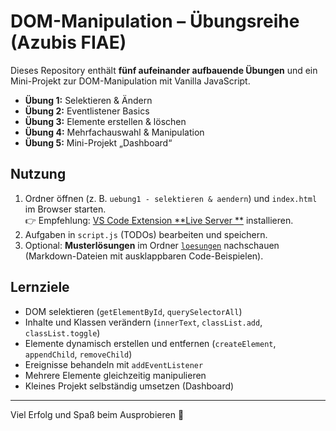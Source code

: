 # DOM-Manipulation – Übungsreihe (Azubis FIAE)

Dieses Repository enthält **fünf aufeinander aufbauende Übungen** und ein Mini-Projekt zur DOM-Manipulation mit Vanilla
JavaScript.

- **Übung 1:** Selektieren & Ändern
- **Übung 2:** Eventlistener Basics
- **Übung 3:** Elemente erstellen & löschen
- **Übung 4:** Mehrfachauswahl & Manipulation
- **Übung 5:** Mini-Projekt „Dashboard“

## Nutzung

1. Ordner öffnen (z. B. `uebung1 - selektieren & aendern`) und `index.html` im Browser starten.  
   👉 Empfehlung: [VS Code Extension **Live Server
   **](https://marketplace.visualstudio.com/items?itemName=ritwickdey.LiveServer) installieren.
2. Aufgaben in `script.js` (TODOs) bearbeiten und speichern.
3. Optional: **Musterlösungen** im Ordner [`loesungen`](./loesungen) nachschauen (Markdown-Dateien mit ausklappbaren
   Code-Beispielen).

## Lernziele

- DOM selektieren (`getElementById`, `querySelectorAll`)
- Inhalte und Klassen verändern (`innerText`, `classList.add`, `classList.toggle`)
- Elemente dynamisch erstellen und entfernen (`createElement`, `appendChild`, `removeChild`)
- Ereignisse behandeln mit `addEventListener`
- Mehrere Elemente gleichzeitig manipulieren
- Kleines Projekt selbständig umsetzen (Dashboard)

---

Viel Erfolg und Spaß beim Ausprobieren 🚀
